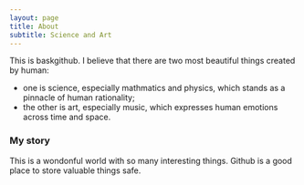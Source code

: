 ```yaml
---
layout: page
title: About
subtitle: Science and Art
---
```


This is baskgithub. I believe that there are two most beautiful things created by human:
-  one is science, especially mathmatics and physics, which stands as a pinnacle of human rationality;
-  the other is art, especially music, which expresses human emotions across time and space.

### My story

This is a wondonful world with so many interesting things.
Github is a good place to store valuable things safe.
